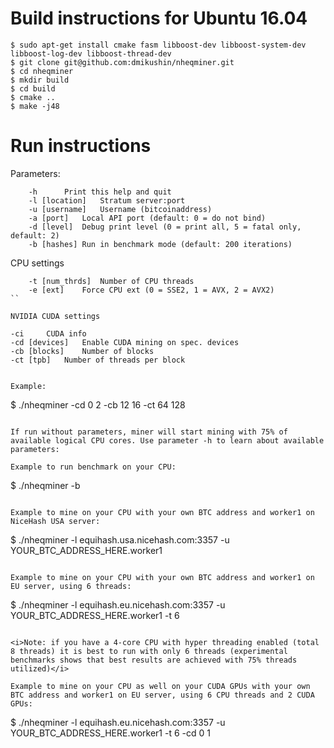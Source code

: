 # Build instructions for Ubuntu 16.04

```
$ sudo apt-get install cmake fasm libboost-dev libboost-system-dev libboost-log-dev libboost-thread-dev
$ git clone git@github.com:dmikushin/nheqminer.git
$ cd nheqminer
$ mkdir build
$ cd build
$ cmake ..
$ make -j48
```

# Run instructions

Parameters:

``` 
	-h		Print this help and quit
	-l [location]	Stratum server:port
	-u [username]	Username (bitcoinaddress)
	-a [port]	Local API port (default: 0 = do not bind)
	-d [level]	Debug print level (0 = print all, 5 = fatal only, default: 2)
	-b [hashes]	Run in benchmark mode (default: 200 iterations)
```

CPU settings

```
	-t [num_thrds]	Number of CPU threads
	-e [ext]	Force CPU ext (0 = SSE2, 1 = AVX, 2 = AVX2)
``

NVIDIA CUDA settings

```
	-ci		CUDA info
	-cd [devices]	Enable CUDA mining on spec. devices
	-cb [blocks]	Number of blocks
	-ct [tpb]	Number of threads per block
```

Example:

```
$ ./nheqminer -cd 0 2 -cb 12 16 -ct 64 128
```

If run without parameters, miner will start mining with 75% of available logical CPU cores. Use parameter -h to learn about available parameters:

Example to run benchmark on your CPU:

```
$ ./nheqminer -b
```
        
Example to mine on your CPU with your own BTC address and worker1 on NiceHash USA server:

```
$ ./nheqminer -l equihash.usa.nicehash.com:3357 -u YOUR_BTC_ADDRESS_HERE.worker1
```

Example to mine on your CPU with your own BTC address and worker1 on EU server, using 6 threads:

```
$ ./nheqminer -l equihash.eu.nicehash.com:3357 -u YOUR_BTC_ADDRESS_HERE.worker1 -t 6
```

<i>Note: if you have a 4-core CPU with hyper threading enabled (total 8 threads) it is best to run with only 6 threads (experimental benchmarks shows that best results are achieved with 75% threads utilized)</i>

Example to mine on your CPU as well on your CUDA GPUs with your own BTC address and worker1 on EU server, using 6 CPU threads and 2 CUDA GPUs:

```
$ ./nheqminer -l equihash.eu.nicehash.com:3357 -u YOUR_BTC_ADDRESS_HERE.worker1 -t 6 -cd 0 1
```

